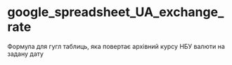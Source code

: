 # google_spreadsheet_UA_exchange_rate
Формула для гугл таблиць, яка повертає архівний курсу НБУ валюти на задану дату
